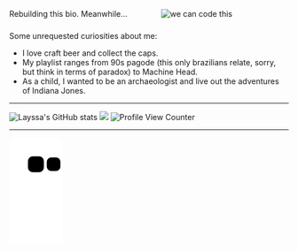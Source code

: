 <img align="right" alt="we can code this" width="230" src="https://media4.giphy.com/media/fwbZnTftCXVocKzfxR/giphy.gif?cid=ecf05e47dfe4hpfb3mqgluls4riijo1tebz4xhs8m6jpei3g&rid=giphy.gif&ct=g" />
Rebuilding this bio. Meanwhile...

###
Some unrequested curiosities about me: 
- I love craft beer and collect the caps. 
- My playlist ranges from 90s pagode (this only brazilians relate, sorry, but think in terms of paradox) to Machine Head. 
- As a child, I wanted to be an archaeologist and live out the adventures of Indiana Jones.


---
![Layssa's GitHub stats](https://github-readme-stats.vercel.app/api?username=aragaolala&theme=tokyonight&show_icons=true)
<img align="" src="https://github-readme-stats.vercel.app/api/top-langs/?username=aragaolala&hide=html&layout=compact&theme=synthwave"/>
![Profile View Counter](https://komarev.com/ghpvc/?username=aragaolala)

 
---- 
<!-- EN: Hi, how are you? Here I'm building my journey in development. <br> I am a Social Scientist in career transition and Front-End student at Laboratória. <br>
👩🏽‍💻 It's been quite a journey: a new day, a new challenge, but never boredom (that's what I love about technology).
💪🏼 I am very curious and love to learn, which gives me proactivity and responsibility for my learning process. I also like to work as a team, discuss solutions and see everyone helping each other and growing together.
📚 What I'm learning today: JavaScript, React, CSS, UX and UI. 

Random facts about me (you didn't ask):
1. I love craft beer - stout and irish red ale - and I collect its caps.
2. My playlist goes from Destiny's Child to Machine Head.
3. As a child, I wanted to be an archaeologist and live the adventures of Indiana Jones.
---



<!-- [![GitHub Streak](http://github-readme-streak-stats.herokuapp.com?user=aragaolala&hide_border=true&date_format=M%20j%5B%2C%20Y%5D&ring=6612DD&background=000000&border=DDDDDDAF&stroke=DDDDDD63&fire=DD3F3F&currStreakLabel=7CDD0A&sideNums=7CDD0A&dates=DDDDDD&sideLabels=6612DD)](https://git.io/streak-stats) -->

![Snake animation](https://github.com/aragaolala/aragaolala/blob/output/github-contribution-grid-snake.svg)



